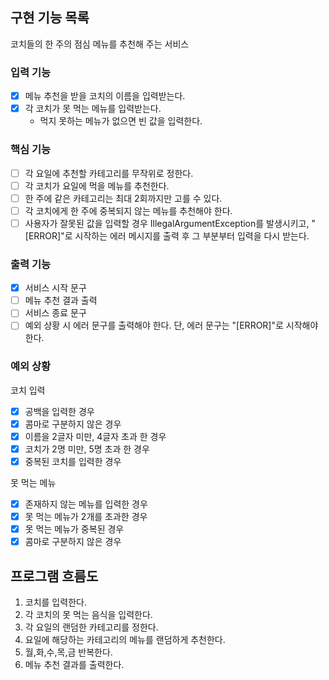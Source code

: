 ## 구현 기능 목록

코치들의 한 주의 점심 메뉴를 추천해 주는 서비스

### 입력 기능

- [x] 메뉴 추천을 받을 코치의 이름을 입력받는다.
- [x] 각 코치가 못 먹는 메뉴를 입력받는다.
    - 먹지 못하는 메뉴가 없으면 빈 값을 입력한다.

### 핵심 기능

- [ ] 각 요일에 추천할 카테고리를 무작위로 정한다.
- [ ] 각 코치가 요일에 먹을 메뉴를 추천한다.
- [ ] 한 주에 같은 카테고리는 최대 2회까지만 고를 수 있다.
- [ ] 각 코치에게 한 주에 중복되지 않는 메뉴를 추천해야 한다.
- [ ] 사용자가 잘못된 값을 입력할 경우 IllegalArgumentException를 발생시키고, "[ERROR]"로 시작하는 에러 메시지를 출력 후 그 부분부터 입력을 다시 받는다.

### 출력 기능

- [x] 서비스 시작 문구
- [ ] 메뉴 추천 결과 출력
- [ ] 서비스 종료 문구
- [ ] 예외 상황 시 에러 문구를 출력해야 한다. 단, 에러 문구는 "[ERROR]"로 시작해야 한다.

### 예외 상황

코치 입력

- [x] 공백을 입력한 경우
- [x] 콤마로 구분하지 않은 경우
- [x] 이름을 2글자 미만, 4글자 초과 한 경우
- [x] 코치가 2명 미만, 5명 초과 한 경우
- [x] 중복된 코치를 입력한 경우

못 먹는 메뉴

- [x] 존재하지 않는 메뉴를 입력한 경우
- [x] 못 먹는 메뉴가 2개를 초과한 경우
- [x] 못 먹는 메뉴가 중복된 경우
- [x] 콤마로 구분하지 않은 경우

## 프로그램 흐름도

1. 코치를 입력한다.
2. 각 코치의 못 먹는 음식을 입력한다.
3. 각 요일의 랜덤한 카테고리를 정한다.
4. 요일에 해당하는 카테고리의 메뉴를 랜덤하게 추천한다.
5. 월,화,수,목,금 반복한다.
6. 메뉴 추천 결과를 출력한다.
